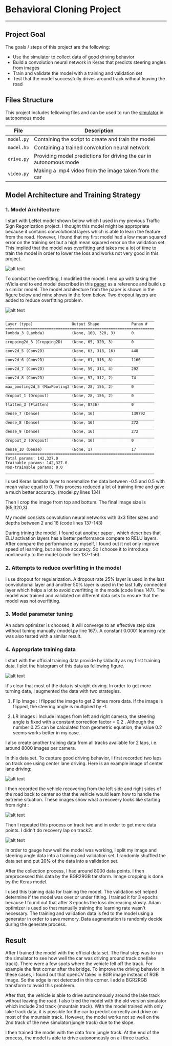 
# **Behavioral Cloning Project** 



---

## Project Goal

The goals / steps of this project are the following:
* Use the simulator to collect data of good driving behavior
* Build a convolution neural network in Keras that predicts steering angles from images
* Train and validate the model with a training and validation set
* Test that the model successfully drives around track without leaving the road


[//]: # (Image References)

[image1]: ./writeup_material/LeNet.png "LeNet"
[image2]: ./writeup_material/nV_model.JPG "nVidia end to end model"
[image3]: ./writeup_material/Steering_angle_count.png "Steering Count"
[image4]: ./writeup_material/T1_center_driving.jpg "T1 center Image"
[image5]: ./writeup_material/T1_recovery.jpg "T1 Recovery Image"
[image6]: ./writeup_material/T2_center_driving.jpg "T2 center Image"
[image7]: ./examples/placeholder_small.png "Flipped Image"


## Files Structure

This project includes fellowing files and can be used to run the [simulator](https://github.com/udacity/self-driving-car-sim) in autonomous mode


| File                         | Description                                                                        |
| ---------------------------- | ---------------------------------------------------------------------------------- |
| `model.py`                    | Containing the script to create and train the model                  |
| `model.h5`                   | Containing a trained convolution neural network                       |
| `drive.py` | Providing model predictions for driving the car in autonomous mode |
| `video.py` | Making a .mp4 video from the image taken from the car |




## Model Architecture and Training Strategy

### 1. Model Architecture

I start with LeNet model shown below which I used in my previous Traffic Sign Regonization project. I thought this model might be appropriate because it contains convolutional layers which is able to learn the feature from the road. However, I found that my first model had a low mean squared error on the training set but a high mean squared error on the validation set. This implied that the model was overfitting and takes me a lot of time to train the model in order to lower the loss and works not very good in this project.

![alt text][image1]


To combat the overfitting, I modified the model. I end up with taking the nVidia end to end model described in this [paper](https://arxiv.org/abs/1604.07316) as a reference and build up a similar model. The model architecture from the paper is shown in the figure below and mine shows in the form below.  Two dropout layers are added to reduce overfitting problem.
 
 ![alt text][image2]
 
 
 ```
_________________________________________________________________
Layer (type)                 Output Shape              Param #   
=================================================================
lambda_3 (Lambda)            (None, 160, 320, 3)       0         
_________________________________________________________________
cropping2d_3 (Cropping2D)    (None, 65, 320, 3)        0         
_________________________________________________________________
conv2d_5 (Conv2D)            (None, 63, 318, 16)       448       
_________________________________________________________________
conv2d_6 (Conv2D)            (None, 61, 316, 8)        1160      
_________________________________________________________________
conv2d_7 (Conv2D)            (None, 59, 314, 4)        292       
_________________________________________________________________
conv2d_8 (Conv2D)            (None, 57, 312, 2)        74        
_________________________________________________________________
max_pooling2d_5 (MaxPooling2 (None, 28, 156, 2)        0         
_________________________________________________________________
dropout_1 (Dropout)          (None, 28, 156, 2)        0         
_________________________________________________________________
flatten_3 (Flatten)          (None, 8736)              0         
_________________________________________________________________
dense_7 (Dense)              (None, 16)                139792    
_________________________________________________________________
dense_8 (Dense)              (None, 16)                272       
_________________________________________________________________
dense_9 (Dense)              (None, 16)                272       
_________________________________________________________________
dropout_2 (Dropout)          (None, 16)                0         
_________________________________________________________________
dense_10 (Dense)             (None, 1)                 17        
=================================================================
Total params: 142,327.0
Trainable params: 142,327.0
Non-trainable params: 0.0
_________________________________________________________________
 
 ```
 
 I used Keras lambda layer to noremalize the data between -0.5 and 0.5 with mean value equal to 0. This process reduced a lot of training time and gave a much better accuracy. (model.py lines 134)

Then I crop the image from top and bottum. The final image size is (65,320,3).

My model consists convolution neural networks with 3x3 filter sizes and depths between 2 and 16 (code lines 137-143) 

During trining the model, I found out [another paper](https://arxiv.org/abs/1511.07289) , which describes that ELU activation layers has a better performance compare to RELU layers. After compare the performance by myself, I found out it not only improve speed of learning, but also the accuracy. So I choose it to introduce nonlinearity to the model (code line 137-156).

### 2. Attempts to reduce overfitting in the model

I use dropout for regularization. A dropout rate 25% layer is used in the last convolutional layer and another 50% layer is used in the last fully connected layer which helps a lot to avoid overfitting in the model(code lines 147). The model was trained and validated on different data sets to ensure that the model was not overfitting. 

### 3. Model parameter tuning

An adam optimizer is choosed, it will converge to an effective step size without tuning manually (model.py line 167). A constant 0.0001 learning rate was also tested with a similar result.

### 4. Appropriate training data

I start with the official training data provide by Udacity as my first training data.  I plot the histogram of this data as fellowing figure.

![alt text][image3]

It's clear that most of the data is straight driving. In order to get more turning data, I augmented the data with two strategies. 

1. Flip Image : I flipped the image to get 2 times more data. If the image is flipped, the steering angle is multiplied by -1.

2. LR images : Include images from left and right camera, the steering angle is fixed with a constant correction factor = 0.2 . Although the number 0.25 can be calculated from geometric equation, the value 0.2 seems works better in my case.

I also create another training data from all tracks available for 2 laps, i.e. around 8000 images per camera. 

In this data set. To capture good driving behavior, I first recorded two laps on track one using center lane driving. Here is an example image of center lane driving:

![alt text][image4]

I then recorded the vehicle recovering from the left side and right sides of the road back to center so that the vehicle would learn how to handle the extreme situation. These images show what a recovery looks like starting from right :

![alt text][image5]

Then I repeated this process on track two and in order to get more data points. I didn't do recovery lap on track2.

![alt text][image6]


In order to gauge how well the model was working, I split my image and steering angle data into a training and validation set. I randomly shuffled the data set and put 20% of the data into a validation set. 

After the collection process, I had around 8000 data points. I then preprocessed this data by the BGR2RGB tansform. Image cropping is done by the Keras model.

I used this training data for training the model. The validation set helped determine if the model was over or under fitting. I trained it for 3 epochs because I found out that after 3 epochs the loss decreacing slowly. Adam optimizer is used so that manually training the learning rate wasn't necessary. The training and validation data is fed to the model using a generator in order to save memory. Data augmentation is randomly decide during the generate process.




## Result

After I trained the model with the official data set. The final step was to run the simulator to see how well the car was driving around track one(lake track). There were a few spots where the vehicle fell off the track. For example the first corner after the bridge. To improve the driving behavior in these cases, I found out that openCV takes in BGR image instead of RGB image. So the edge is not detected in this corner. I add a BGR2RGB transform to avoid this probleem.

After that, the vehicle is able to drive autonomously around the lake track without leaving the road. I also tried the model with the old version simulator which include 2nd track (mountain track). With the model trained with only lake track data, it is possible for the car to predict correctly and drive on most of the mountain track. However, the model works not so well on the 2nd track of the new simulator(jungle track) due to the slope.

I then trained the model with the data from jungle track.  At the end of the process, the model is able to drive autonomously on all three tracks.




